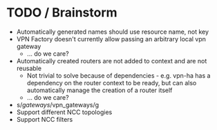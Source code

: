 # TODO / Brainstorm

- Automatically generated names should use resource name, not key
- VPN Factory doesn't currently allow passing an arbitrary local vpn gateway
  - ... do we care?
- Automatically created routers are not added to context and are not reusable
  - Not trivial to solve because of dependencies - e.g. vpn-ha has a dependency on the router context to be ready, but can also automatically manage the creation of a router itself
  - ... do we care?
- s/$gateways/$vpn_gateways/g
- Support different NCC topologies
- Support NCC filters
